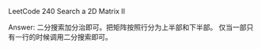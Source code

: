 LeetCode 240 Search a 2D Matrix II

Answer:
    二分搜索加分治即可。把矩阵按照行分为上半部和下半部。
    仅当一部只有一行的时候调用二分搜索即可。
